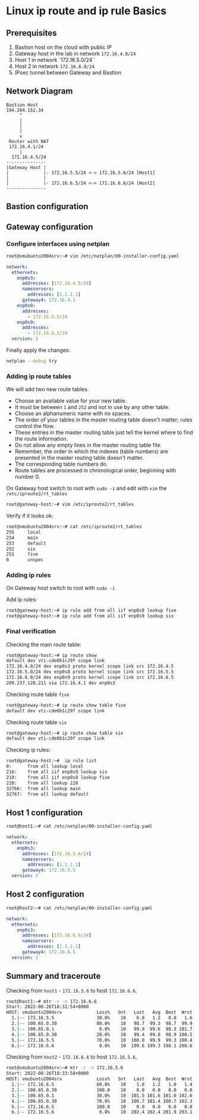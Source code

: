 # Linux ip route and ip rule Basics

## Prerequisites

1. Bastion host on the cloud with public IP
2. Gateway host in the lab in network `172.16.4.0/24`
3. Host 1 in network `172.16.5.0/24``
4. Host 2 in network `172.16.6.0/24`
5. IPsec tunnel between Gateway and Bastion

## Network Diagram

```
Bastion Host
194.204.152.34
     ^
     |
     |
     |
     v
 Router with NAT
 172.16.4.1/24
     |
  172.16.4.5/24
---------------
|Gateway Host |
|             |- 172.16.5.5/24 <-> 172.16.5.6/24 [Host1]
|             |
|             |- 172.16.6.5/24 <-> 172.16.6.6/24 [Host2]
---------------
```

## Bastion configuration

## Gateway configuration

### Configure interfaces using netplan

```bash
root@vmubuntu2004srv:~# vim /etc/netplan/00-installer-config.yaml
```

```yaml
network:
  ethernets:
    enp0s3:
      addresses: [172.16.4.5/24]
      nameservers:
        addresses: [1.1.1.1]
      gateway4: 172.16.4.1
    enp0s8:
      addresses:
        - 172.16.5.5/24
    enp0s9:
      addresses:
        - 172.16.6.5/24
  version: 2
```

Finally apply the changes:

```bash
netplan --debug try
```

### Adding ip route tables

We will add two new route tables.

- Choose an available value for your new table.
- It must be between `1` and `252` and not in use by any other table.
- Choose an alphanumeric name with no spaces.
- The order of your tables in the master routing table doesn't matter; rules control the flow.
- These entries in the master routing table just tell the kernel where to find the route information.
- Do not allow any empty lines in the master routing table file.
- Remember, the order in which the indexes (table numbers) are presented in the master routing table doesn't matter.
- The corresponding table numbers do.
- Route tables are processed in chronological order, beginning with number 0.

On Gateway host switch to root with `sudo -i` and edit with `vim` the `/etc/iproute2/rt_tables`

```bash
root@gateway-host:~# vim /etc/iproute2/rt_tables
```

Verify if it looks ok:

```bash
root@vmubuntu2004srv:~# cat /etc/iproute2/rt_tables
255     local
254     main
253     default
252     six
251     five
0       unspec
```

### Adding ip rules

On Gateway host switch to root with `sudo -i`

Add ip rules:

```bash
root@gateway-host:~# ip rule add from all iif enp0s8 lookup five
root@gateway-host:~# ip rule add from all iif enp0s9 lookup six
```

### Final verification

Checking the main route table:

```bash
root@gateway-host:~# ip route show
default dev vti-cde0b1c29f scope link
172.16.4.0/24 dev enp0s3 proto kernel scope link src 172.16.4.5
172.16.5.0/24 dev enp0s8 proto kernel scope link src 172.16.5.5
172.16.6.0/24 dev enp0s9 proto kernel scope link src 172.16.6.5
209.237.128.211 via 172.16.4.1 dev enp0s3
```

Checking route table `five`
```bash
root@gateway-host:~# ip route show table five
default dev vti-cde0b1c29f scope link
```

Checking route table `six`

```bash
root@gateway-host:~# ip route show table six
default dev vti-cde0b1c29f scope link
```

Checking ip rules:

```bash
root@gateway-host:~#  ip rule list
0:      from all lookup local
216:    from all iif enp0s9 lookup six
219:    from all iif enp0s8 lookup five
220:    from all lookup 220
32766:  from all lookup main
32767:  from all lookup default
```

## Host 1 configuration

```bash
root@host1:~# cat /etc/netplan/00-installer-config.yaml
```

```yaml
network:
  ethernets:
    enp0s3:
      addresses: [172.16.5.6/24]
      nameservers:
        addresses: [1.1.1.1]
      gateway4: 172.16.5.5
  version: 2
```

## Host 2 configuration

```bash
root@host2:~# cat /etc/netplan/00-installer-config.yaml
```

```yaml
network:
  ethernets:
    enp0s3:
      addresses: [172.16.6.6/24]
      nameservers:
        addresses: [1.1.1.1]
      gateway4: 172.16.6.5
  version: 2
```


## Summary and traceroute

Checking from `host1` - `172.16.5.6` to host `172.16.6.6`.

```bash
root@host1:~# mtr -r -n 172.16.6.6
Start: 2022-08-26T18:32:54+0000
HOST: vmubuntu2004srv             Loss%   Snt   Last   Avg  Best  Wrst StDev
  1.|-- 172.16.5.5                30.0%    10    0.8   1.2   0.8   1.6   0.4
  2.|-- 100.65.0.30               80.0%    10   98.7  99.3  98.7  99.9   0.8
  3.|-- 100.65.0.1                 0.0%    10   99.9  99.6  98.3 101.7   0.9
  4.|-- 100.65.0.30               20.0%    10   99.4  99.8  98.9 100.5   0.6
  5.|-- 172.16.5.5                70.0%    10  100.0  99.9  99.3 100.4   0.5
  6.|-- 172.16.6.6                 0.0%    10  199.6 199.3 198.1 200.6   0.8
```
Checking from `host2` - `172.16.6.6` to host `172.16.5.6`.

```bash
root@vmubuntu2004srv:~# mtr -r -n 172.16.5.6
Start: 2022-08-26T18:33:58+0000
HOST: vmubuntu2004srv             Loss%   Snt   Last   Avg  Best  Wrst StDev
  1.|-- 172.16.6.5                60.0%    10    1.0   1.2   1.0   1.4   0.2
  2.|-- 100.65.0.30               100.0    10    0.0   0.0   0.0   0.0   0.0
  3.|-- 100.65.0.1                30.0%    10  101.5 101.6 101.0 102.6   0.5
  4.|-- 100.65.0.30               70.0%    10  100.7 101.4 100.7 102.3   0.8
  5.|-- 172.16.6.5                100.0    10    0.0   0.0   0.0   0.0   0.0
  6.|-- 172.16.5.6                 0.0%    10  202.4 202.4 201.9 203.1   0.5
```
